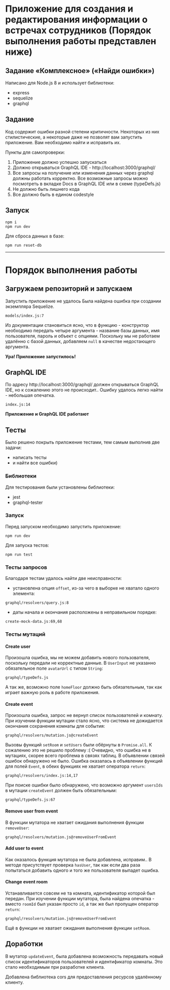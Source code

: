 # Приложение для создания и редактирования информации о встречах сотрудников (Порядок выполнения работы представлен ниже)

## Задание «Комплексное» («Найди ошибки»)

Написано для Node.js 8 и использует библиотеки:
* express
* sequelize
* graphql

## Задание
Код содержит ошибки разной степени критичности. Некоторых из них стилистические, а некоторые даже не позволят вам запустить приложение. Вам необходимо найти и исправить их.

Пункты для самопроверки:
1. Приложение должно успешно запускаться
2. Должно открываться GraphQL IDE - http://localhost:3000/graphql/
3. Все запросы на получение или изменения данных через graphql должны работать корректно. Все возможные запросы можно посмотреть в вкладке Docs в GraphQL IDE или в схеме (typeDefs.js)
4. Не должно быть лишнего кода
5. Все должно быть в едином codestyle

## Запуск
```
npm i
npm run dev
```

Для сброса данных в базе:
```
npm run reset-db
```

---

# Порядок выполнения работы

## Загружаем репозиторий и запускаем

Запустить приложение не удалось
Была найдена ошибка при создании экземпляра Sequelize.
```
models/index.js:7
```
Из документации становиться ясно, что в функцию - конструктор необходимо передать четыре аргумента - название базы данных, имя пользователя, пароль и объект с опциями.
Поскольку мы не работаем удалённо с базой данных, добавляем `null` в качестве недостающего аргумента.

**Ура! Приложение запустилось!**

## GraphQL IDE

По адресу http://localhost:3000/graphql/ должен открываться GraphQL IDE, но к сожалению этого не происходит..
Ошибку удалось легко найти - небольшая опечатка.
```
index.js:14
```

**Приложение и GraphQL IDE работают**

## Тесты

Было решено покрыть приложение тестами, тем самым выполнив две задачи:
* написать тесты
* и найти все ошибки)

### Библиотеки

Для тестирования были установлены библиотеки:
* jest
* graphql-tester

### Запуск

Перед запуском необходимо запустить приложение:
```
npm run dev
```

Для запуска тестов:
```
npm run test
```

### Тесты запросов

Благодаря тестам удалось найти две неисправности:
* установлена опция `offset`, из-за чего в выборке не хватало одного элемента:
```
graphql/resolvers/query.js:8
```

* даты начала и окончания расположены в неправильном порядке:
```
create-mock-data.js:69,68
```

### Тесты мутаций

#### Create user
Произошла ошибка, мы не можем добавить нового пользователя, поскольку передали не корректные данные.
В `UserInput` не указанно обязательное поле `avatarUrl` с типом `String`:
```
graphql/typeDefs.js
```

А так же, возможно поле `homeFloor` должно быть обязательным, так как играет важную роль в работе приложения.

#### Create event
Произошла ошибка, запрос не вернул список пользователей и комнату.
При изучении функции мутации стало ясно, что система не дожидается окончания сохранения комнаты для события:
```
graphql/resolvers/mutation.js@createEvent
```

Вызовы функций `setRoom` и `setUsers` были обёрнуты в `Promise.all`.
К сожалению это не решило проблему :(
Очевидно, что ошибка не в мутациях, скорее всего проблема в связях таблиц.
В объявлении связей ошибок обнаружено не было.
Ошибка оказалась в объявлении функций для полей `Event`, в обеих функциях не хватает оператора `return`:
```
graphql/resolvers/index.js:14,17
```

При поиске ошибки было обнаружено, что возможно аргумент `usersIds` в мутации `createEvent` должен быть обязательным:
```
graphql/typeDefs.js:67
```

#### Remove user from event
В функции мутатора не хватает ожидания выполнения функции `removeUser`:
```
graphql/resolvers/mutation.js@removeUserFromEvent
```

#### Add user to event
Как оказалось функция мутатора не была добавлена, исправим..
В методе присутствует проверка `hasUser`, так как если два раза попытаться добавить одного и того же пользователя выпадет ошибка.

#### Change event room
Устанавливается совсем не та комната, идентификатор которой был передан.
При изучении функции мутатора, была найдена опечатка - вместо `roomId` был указан просто `id`, а так же был пропущен оператор `return`:
```
graphql/resolvers/mutation.js@removeUserFromEvent
```

Ещё в функции не хватает ожидания выполнения функции `setRoom`.

## Доработки

В мутатор `updateEvent`, была добавлена возможность передавать новый список идентификаторов пользователей и идентификатор комнаты.
Это стало необходимым при разработке клиента.

Добавлена библиотека cors для предоставления ресурсов удалённому клиенту.
